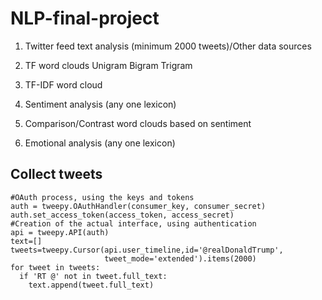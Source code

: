 # NLP-final-project

1. Twitter feed text analysis (minimum 2000 tweets)/Other data sources

2. TF word clouds
Unigram
Bigram
Trigram

3. TF-IDF word cloud

4. Sentiment analysis (any one lexicon)

5. Comparison/Contrast word clouds based on sentiment

6. Emotional analysis (any one lexicon)

## Collect tweets
```{r}
#OAuth process, using the keys and tokens
auth = tweepy.OAuthHandler(consumer_key, consumer_secret)
auth.set_access_token(access_token, access_secret)
#Creation of the actual interface, using authentication
api = tweepy.API(auth)
text=[]
tweets=tweepy.Cursor(api.user_timeline,id='@realDonaldTrump',
                     tweet_mode='extended').items(2000)
for tweet in tweets:
  if 'RT @' not in tweet.full_text:
    text.append(tweet.full_text) 
